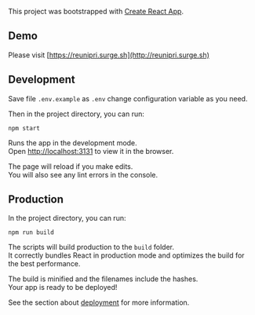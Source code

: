 This project was bootstrapped with [Create React App](https://github.com/facebook/create-react-app).

## Demo
Please visit [https://reunipri.surge.sh](http://reunipri.surge.sh)

## Development

Save file `.env.example` as `.env` change configuration variable as you need.

Then in the project directory, you can run:

`npm start`

Runs the app in the development mode.<br>
Open [http://localhost:3131](http://localhost:3131) to view it in the browser.

The page will reload if you make edits.<br>
You will also see any lint errors in the console.

## Production

In the project directory, you can run:

`npm run build`

The scripts will build production to the `build` folder.<br>
It correctly bundles React in production mode and optimizes the build for the best performance.

The build is minified and the filenames include the hashes.<br>
Your app is ready to be deployed!

See the section about [deployment](https://facebook.github.io/create-react-app/docs/deployment) for more information.
